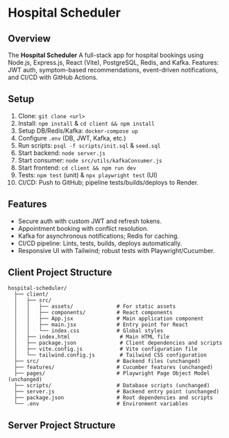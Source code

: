 # Hospital Scheduler

## Overview

The **Hospital Scheduler** A full-stack app for hospital bookings using Node.js, Express.js, React (Vite), PostgreSQL, Redis, and Kafka. Features: JWT auth, symptom-based recommendations, event-driven notifications, and CI/CD with GitHub Actions.
## Setup
1. Clone: `git clone <url>`
2. Install: `npm install` & `cd client && npm install`
3. Setup DB/Redis/Kafka: `docker-compose up`
4. Configure `.env` (DB, JWT, Kafka, etc.)
5. Run scripts: `psql -f scripts/init.sql` & `seed.sql`
6. Start backend: `node server.js`
7. Start consumer: `node src/utils/kafkaConsumer.js`
8. Start frontend: `cd client && npm run dev`
9. Tests: `npm test` (unit) & `npx playwright test` (UI)
10. CI/CD: Push to GitHub; pipeline tests/builds/deploys to Render.

## Features
- Secure auth with custom JWT and refresh tokens.
- Appointment booking with conflict resolution.
- Kafka for asynchronous notifications; Redis for caching.
- CI/CD pipeline: Lints, tests, builds, deploys automatically.
- Responsive UI with Tailwind; robust tests with Playwright/Cucumber.


## Client Project Structure
```
hospital-scheduler/
  ├── client/  
  │   ├── src/
  │   │   ├── assets/              # For static assets
  │   │   ├── components/          # React components
  │   │   ├── App.jsx              # Main application component
  │   │   ├── main.jsx             # Entry point for React
  │   │   └── index.css            # Global styles
  │   ├── index.html                # Main HTML file
  │   ├── package.json              # Client dependencies and scripts
  │   ├── vite.config.js            # Vite configuration file
  │   └── tailwind.config.js        # Tailwind CSS configuration
  ├── src/                         # Backend files (unchanged)
  ├── features/                    # Cucumber features (unchanged)
  ├── pages/                       # Playwright Page Object Model (unchanged)
  ├── scripts/                     # Database scripts (unchanged)
  ├── server.js                    # Backend entry point (unchanged)
  ├── package.json                 # Root dependencies and scripts
  └── .env                         # Environment variables
```


## Server Project Structure

```
